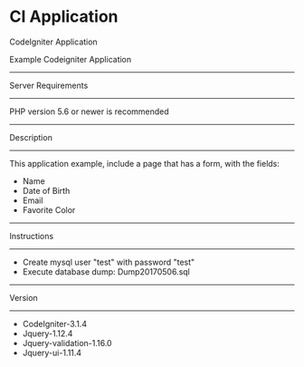 # CI Application
CodeIgniter Application

Example Codeigniter Application

*******************
Server Requirements
*******************

PHP version 5.6 or newer is recommended


*************
Description
*************

This application example, include a page that has a form, with the fields:
- Name 
- Date of Birth
- Email
- Favorite Color


************
Instructions
************

- Create mysql user "test" with password "test"
- Execute database dump: Dump20170506.sql


*********
Version
*********

- CodeIgniter-3.1.4
- Jquery-1.12.4
- Jquery-validation-1.16.0
- Jquery-ui-1.11.4
